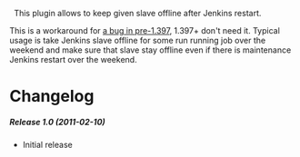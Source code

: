   

  This plugin allows to keep given slave offline after Jenkins restart.

  
This is a workaround for [a bug in
pre-1.397](http://issues.jenkins-ci.org/browse/JENKINS-8196), 1.397+
don't need it. Typical usage is take Jenkins slave offline for some run
running job over the weekend and make sure that slave stay offline even
if there is maintenance Jenkins restart over the weekend. 

# Changelog

##### Release 1.0 (2011-02-10)

-   Initial release

  
